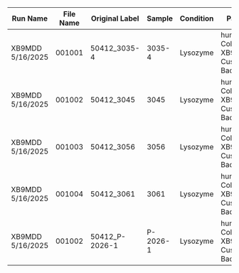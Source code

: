 
| Run Name         | File Name | Original Label | Sample  | Condition | Panel                               |
|------------------|-----------|---------|---------|-----------|--------------------------------------|
| XB9MDD 5/16/2025 | 001001    | 50412_3035-4 | 3035-4  | Lysozyme  | human Colon + XB9MDD Custom Bacterial |
| XB9MDD 5/16/2025 | 001002    | 50412_3045 | 3045    | Lysozyme  | human Colon + XB9MDD Custom Bacterial |
| XB9MDD 5/16/2025 | 001003    | 50412_3056 | 3056    | Lysozyme  | human Colon + XB9MDD Custom Bacterial |
| XB9MDD 5/16/2025 | 001004    | 50412_3061 | 3061    | Lysozyme  | human Colon + XB9MDD Custom Bacterial |
| XB9MDD 5/16/2025 | 001002    | 50412_P-2026-1 | P-2026-1    | Lysozyme  | human Colon + XB9MDD Custom Bacterial |
